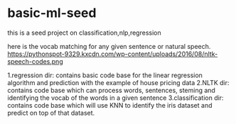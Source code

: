 # basic-ml-seed
this is a seed project on classification,nlp,regression

here is the vocab matching for any given sentence or natural speech.
https://pythonspot-9329.kxcdn.com/wp-content/uploads/2016/08/nltk-speech-codes.png

1.regression dir: contains basic code base for the linear regression algorithm and prediction with the example of house pricing data
2.NLTK dir: contains code base which can process words, sentences, steming and identifying the vocab of the words in a given sentence
3.classification dir: contains code base which will use KNN to identify the iris dataset and predict on top of that dataset.

